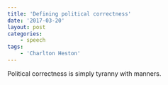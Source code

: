 ```yaml
---
title: 'Defining political correctness'
date: '2017-03-20'
layout: post
categories:
    - speech
tags:
    - 'Charlton Heston'
---
```


Political correctness is simply tyranny with manners.